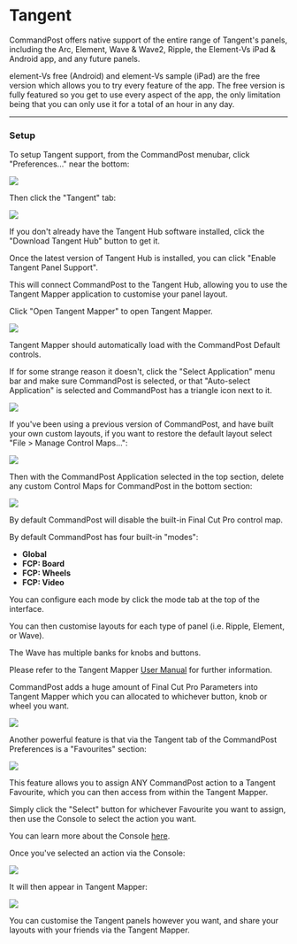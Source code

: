 # Tangent

CommandPost offers native support of the entire range of Tangent's panels, including the Arc, Element, Wave & Wave2, Ripple, the Element-Vs iPad & Android app, and any future panels.

element-Vs free (Android) and element-Vs sample (iPad) are the free version which allows you to try every feature of the app. The free version is fully featured so you get to use every aspect of the app, the only limitation being that you can only use it for a total of an hour in any day.

---

### Setup

To setup Tangent support, from the CommandPost menubar, click "Preferences..." near the bottom:

![](/static/preferences.png)

Then click the "Tangent" tab:

![](/static/tangent-preferences.png)

If you don't already have the Tangent Hub software installed, click the "Download Tangent Hub" button to get it.

Once the latest version of Tangent Hub is installed, you can click "Enable Tangent Panel Support".

This will connect CommandPost to the Tangent Hub, allowing you to use the Tangent Mapper application to customise your panel layout.

Click "Open Tangent Mapper" to open Tangent Mapper.

![](/static/tangent-mapper.png)

Tangent Mapper should automatically load with the CommandPost Default controls.

If for some strange reason it doesn't, click the "Select Application" menu bar and make sure CommandPost is selected, or that "Auto-select Application" is selected and CommandPost has a triangle icon next to it.

![](/static/tangent-application.png)

If you've been using a previous version of CommandPost, and have built your own custom layouts, if you want to restore the default layout select "File > Manage Control Maps...":

![](/static/tangent-manage-control-maps.png)

Then with the CommandPost Application selected in the top section, delete any custom Control Maps for CommandPost in the bottom section:

![](/static/tangent-map-management.png)

By default CommandPost will disable the built-in Final Cut Pro control map.

By default CommandPost has four built-in "modes":

- **Global**
- **FCP: Board**
- **FCP: Wheels**
- **FCP: Video**

You can configure each mode by click the mode tab at the top of the interface.

You can then customise layouts for each type of panel (i.e. Ripple, Element, or Wave).

The Wave has multiple banks for knobs and buttons.

Please refer to the Tangent Mapper [User Manual](http://www.tangentwave.co.uk/tangent-support/) for further information.

CommandPost adds a huge amount of Final Cut Pro Parameters into Tangent Mapper which you can allocated to whichever button, knob or wheel you want.

![](/static/tangent-controls.png)

Another powerful feature is that via the Tangent tab of the CommandPost Preferences is a "Favourites" section:

![](/static/tangent-favourites.png)

This feature allows you to assign ANY CommandPost action to a Tangent Favourite, which you can then access from within the Tangent Mapper.

Simply click the "Select" button for whichever Favourite you want to assign, then use the Console to select the action you want.

You can learn more about the Console [here](https://help.commandpost.io/interface/console).

Once you've selected an action via the Console:

![](/static/tangent-favourite-prefs.png)

It will then appear in Tangent Mapper:

![](/static/tangent-mapper-favourite.png)

You can customise the Tangent panels however you want, and share your layouts with your friends via the Tangent Mapper.